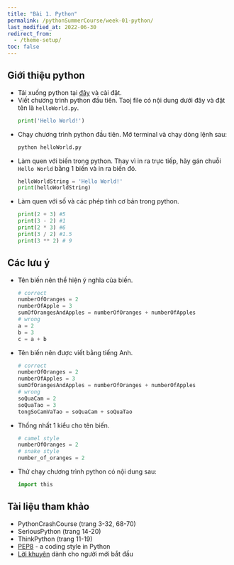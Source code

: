 ```yaml
---
title: "Bài 1. Python"
permalink: /pythonSummerCourse/week-01-python/
last_modified_at: 2022-06-30
redirect_from:
  - /theme-setup/
toc: false
---
```


## Giới thiệu python
- Tải xuống python tại [đây](https://www.python.org/downloads/) và cài đặt.
- Viết chương trình python đầu tiên. Taoj file có nội dung dưới đây và đặt tên là `helloWorld.py`.
    ```py
    print('Hello World!')
    ```
- Chạy chương trình python đầu tiên. Mở terminal và chạy dòng lệnh sau:
    ```sh
    python helloWorld.py
    ```
- Làm quen với biến trong python. Thay vì in ra trực tiếp, hãy gán chuỗi `Hello World` bằng 1 biến và in ra biến đó.
    ```py
    helloWorldString = 'Hello World!'
    print(helloWorldString)
    ```
- Làm quen với số và các phép tính cơ bản trong python.
    ```py
    print(2 + 3) #5
    print(3 - 2) #1
    print(2 * 3) #6
    print(3 / 2) #1.5
    print(3 ** 2) # 9
    ```
## Các lưu ý
- Tên biến nên thể hiện ý nghĩa của biến.
  ```py
  # correct
  numberOfOranges = 2
  numberOfApple = 3
  sumOfOrangesAndApples = numberOfOranges + numberOfApples
  # wrong
  a = 2
  b = 3
  c = a + b
  ```
- Tên biến nên được viết bằng tiếng Anh.
  ```py
  # correct
  numberOfOranges = 2
  numberOfApples = 3
  sumOfOrangesAndApples = numberOfOranges + numberOfApples
  # wrong
  soQuaCam = 2
  soQuaTao = 3
  tongSoCamVaTao = soQuaCam + soQuaTao
  ```
- Thống nhất 1 kiểu cho tên biến.
  ```py
  # camel style
  numberOfOranges = 2
  # snake style
  number_of_oranges = 2
  ```
- Thử chạy chương trình python có nội dung sau:
  ```py
  import this
  ```
## Tài liệu tham khảo
- PythonCrashCourse (trang 3-32, 68-70)
- SeriousPython (trang 14-20)
- ThinkPython (trang 11-19)
- [PEP8](https://peps.python.org/pep-0008/) - a coding style in Python
- [Lời khuyên](https://realpython.com/python-beginner-tips/) dành cho người mới bắt đầu
